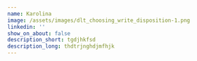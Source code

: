 ```yaml
---
name: Karolina
image: /assets/images/dlt_choosing_write_disposition-1.png
linkedin: ''
show_on_about: false
description_short: tgdjhkfsd
description_long: thdtrjnghdjmfhjk
---
```


